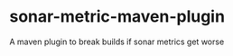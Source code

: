 sonar-metric-maven-plugin
=========================

A maven plugin to break builds if sonar metrics get worse